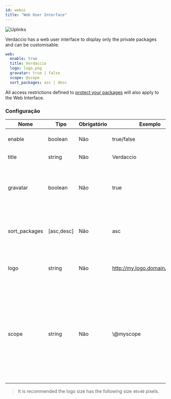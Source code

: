 ```yaml
---
id: webui
title: "Web User Interface"
---
```

![Uplinks](https://user-images.githubusercontent.com/558752/52916111-fa4ba980-32db-11e9-8a64-f4e06eb920b3.png)

Verdaccio has a web user interface to display only the private packages and can be customisable.

```yaml
web:
  enable: true
  title: Verdaccio
  logo: logo.png
  gravatar: true | false
  scope: @scope
  sort_packages: asc | desc
```

All access restrictions defined to [protect your packages](protect-your-dependencies.md) will also apply to the Web Interface.

### Configuração

| Nome          | Tipo       | Obrigatório | Exemplo                        | Suporte  | Descrição                                                                                                                                            |
| ------------- | ---------- | ----------- | ------------------------------ | -------- | ---------------------------------------------------------------------------------------------------------------------------------------------------- |
| enable        | boolean    | Não         | true/false                     | all      | habilitar a interface web                                                                                                                            |
| title         | string     | Não         | Verdaccio                      | all      | Título da página web                                                                                                                                 |
| gravatar      | boolean    | Não         | true                           | `>v4` | Gravatars will be generated under the hood if this property is enabled                                                                               |
| sort_packages | [asc,desc] | Não         | asc                            | `>v4` | By default private packages are sorted by ascending                                                                                                  |
| logo          | string     | Não         | http://my.logo.domain/logo.png | all      | a URI where logo is located (header logo)                                                                                                            |
| scope         | string     | Não         | \\@myscope                   | all      | If you're using this registry for a specific module scope, specify that scope to set it in the webui instructions header (note: escape @ with \\@) |

> It is recommended the logo size has the following size `40x40` pixels.